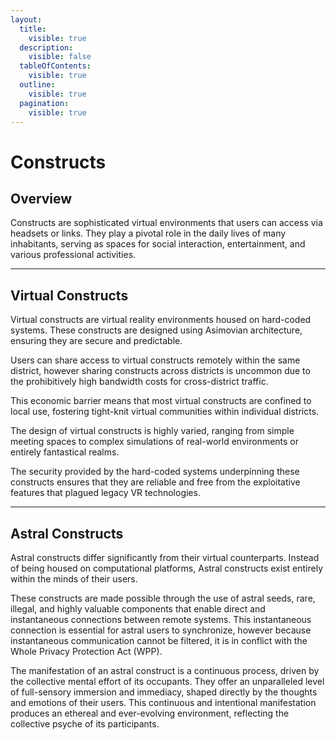 ```yaml
---
layout:
  title:
    visible: true
  description:
    visible: false
  tableOfContents:
    visible: true
  outline:
    visible: true
  pagination:
    visible: true
---
```


# Constructs

## **Overview**

Constructs are sophisticated virtual environments that users can access via headsets or links. They play a pivotal role in the daily lives of many inhabitants, serving as spaces for social interaction, entertainment, and various professional activities.

***

## **Virtual Constructs**

Virtual constructs are virtual reality environments housed on hard-coded systems. These constructs are designed using Asimovian architecture, ensuring they are secure and predictable.

Users can share access to virtual constructs remotely within the same district, however sharing constructs across districts is uncommon due to the prohibitively high bandwidth costs for cross-district traffic.

This economic barrier means that most virtual constructs are confined to local use, fostering tight-knit virtual communities within individual districts.

The design of virtual constructs is highly varied, ranging from simple meeting spaces to complex simulations of real-world environments or entirely fantastical realms.&#x20;

The security provided by the hard-coded systems underpinning these constructs ensures that they are reliable and free from the exploitative features that plagued legacy VR technologies.

***

## **Astral Constructs**

Astral constructs differ significantly from their virtual counterparts. Instead of being housed on computational platforms, Astral constructs exist entirely within the minds of their users.&#x20;

These constructs are made possible through the use of astral seeds, rare, illegal, and highly valuable components that enable direct and instantaneous connections between remote systems. This instantaneous connection is essential for astral users to synchronize, however because instantaneous communication cannot be filtered, it is in conflict with the Whole Privacy Protection Act (WPP).

The manifestation of an astral construct is a continuous process, driven by the collective mental effort of its occupants. They offer an unparalleled level of full-sensory immersion and immediacy,  shaped directly by the thoughts and emotions of their users. This continuous and intentional manifestation produces an ethereal and ever-evolving environment, reflecting the collective psyche of its participants.
